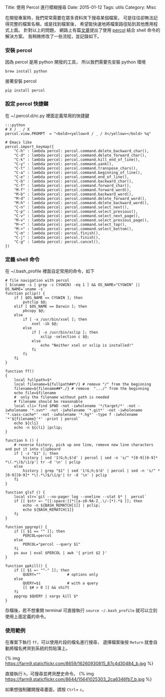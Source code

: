 Title: 使用 Percol 進行模糊搜尋
Date: 2015-01-12
Tags: utils
Category: Misc



在開發專案時，我們常常需要在眾多資料夾下搜尋某個檔案，
可是往往卻無法記得完整的檔案名稱，或是找到檔案後，
希望能快速地將檔案路徑貼到其他應用程式上面。
針對以上的問題，
網路上有篇[文章](http://blog.binchen.org/posts/how-to-do-the-file-navigation-efficiently.html)提出了使用
[percol](https://github.com/mooz/percol)
結合 shell 命令的解決方案。
我稍微修改了一些流程，並記錄如下。

### 安裝 percol

因為 percol 是用 python 開發的工具，
所以我們需要先安裝 python 環境
```
brew install python
```
接著安裝 percol
```
pip install percol
```

### 設定 percol 快捷鍵

在 ~/.percol.d/rc.py 裡面定義常用的快捷鍵

    :::python
    # X / _ / X
    percol.view.PROMPT  = "<bold><yellow>X / _ / X</yellow></bold> %q"

    # Emacs like
    percol.import_keymap({
        "C-h" : lambda percol: percol.command.delete_backward_char(),
        "C-d" : lambda percol: percol.command.delete_forward_char(),
        "C-k" : lambda percol: percol.command.kill_end_of_line(),
        "C-y" : lambda percol: percol.command.yank(),
        "C-t" : lambda percol: percol.command.transpose_chars(),
        "C-a" : lambda percol: percol.command.beginning_of_line(),
        "C-e" : lambda percol: percol.command.end_of_line(),
        "C-b" : lambda percol: percol.command.backward_char(),
        "C-f" : lambda percol: percol.command.forward_char(),
        "M-f" : lambda percol: percol.command.forward_word(),
        "M-b" : lambda percol: percol.command.backward_word(),
        "M-d" : lambda percol: percol.command.delete_forward_word(),
        "M-h" : lambda percol: percol.command.delete_backward_word(),
        "C-n" : lambda percol: percol.command.select_next(),
        "C-p" : lambda percol: percol.command.select_previous(),
        "C-v" : lambda percol: percol.command.select_next_page(),
        "M-v" : lambda percol: percol.command.select_previous_page(),
        "M-<" : lambda percol: percol.command.select_top(),
        "M->" : lambda percol: percol.command.select_bottom(),
        "C-m" : lambda percol: percol.finish(),
        "C-j" : lambda percol: percol.finish(),
        "C-g" : lambda percol: percol.cancel(),
    })

### 定義 shell 命令

在 ~/.bash_profile 裡面自定常用的命令，如下

```
# file navigation with percol
[ $(uname -s | grep -c CYGWIN) -eq 1 ] && OS_NAME="CYGWIN" || OS_NAME=`uname -s`
function pclip() {
    if [ $OS_NAME == CYGWIN ]; then
        putclip $@;
    elif [ $OS_NAME == Darwin ]; then
        pbcopy $@;
    else
        if [ -x /usr/bin/xsel ]; then
            xsel -ib $@;
        else
            if [ -x /usr/bin/xclip ]; then
                xclip -selection c $@;
            else
                echo "Neither xsel or xclip is installed!"
            fi
        fi
    fi
}

function ff()
{
    local fullpath=$*
    local filename=${fullpath##*/} # remove "/" from the beginning
    filename=${filename##*./} # remove  ".../" from the beginning
    echo file=$filename
    #  only the filename without path is needed
    # filename should be reasonable
    local cli=`find $PWD -not -iwholename '*/target/*' -not -iwholename '*.svn*' -not -iwholename '*.git*' -not -iwholename '*.sass-cache*' -not -iwholename '*.hg*' -type f -iwholename '*'${filename}'*' -print | percol`
    echo ${cli}
    echo -n ${cli} |pclip;
}

function h () {
    # reverse history, pick up one line, remove new line characters and put it into clipboard
    if [ -z "$1" ]; then
        history | sed '1!G;h;$!d' | percol | sed -n 's/^ *[0-9][0-9]* *\(.*\)$/\1/p'| tr -d '\n' | pclip
    else
        history | grep "$1" | sed '1!G;h;$!d' | percol | sed -n 's/^ *[0-9][0-9]* *\(.*\)$/\1/p'| tr -d '\n' | pclip
    fi
}

function glsf () {
    local str=`git --no-pager log --oneline --stat $* |  percol`
    if [[ $str =~ ^[[:space:]]*([a-z0-9A-Z_.\/-]*).*$ ]]; then
        echo -n ${BASH_REMATCH[1]} | pclip;
        echo ${BASH_REMATCH[1]}
    fi
}

function ppgrep() {
    if [[ $1 == "" ]]; then
        PERCOL=percol
    else
        PERCOL="percol --query $1"
    fi
    ps aux | eval $PERCOL | awk '{ print $2 }'
}

function ppkill() {
    if [[ $1 =~ "^-" ]]; then
        QUERY=""            # options only
    else
        QUERY=$1            # with a query
        [[ $# > 0 ]] && shift
    fi
    ppgrep $QUERY | xargs kill $*
}
```

存檔後，若不想重開 terminal 可直接執行
`source ~/.bash_profile`
就可以立刻使用上面定義的命令。

### 使用範例

在專案下執行 `ff`，可以使用片段的檔名進行搜尋，
選擇檔案後按 `Return` 就會自動將檔名拷貝到系統的剪貼簿上。

{% img https://farm9.staticflickr.com/8659/16260930815_87c4d30484_b.jpg %}

直接執行 `h`，可搜尋並拷貝歷史命令。
{% img https://farm9.staticflickr.com/8644/15641025303_2ca6346fb7_b.jpg %}

如果想強制離開搜尋畫面，請按 `Ctrl`+ `c`。
